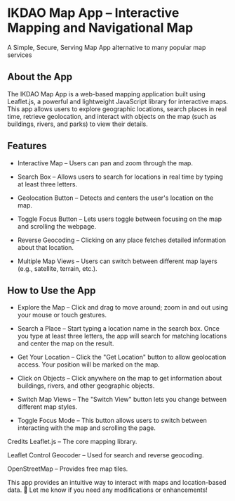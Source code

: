 # IKDAO Map App – Interactive Mapping and Navigational Map
A Simple, Secure, Serving Map App alternative to many popular map services

## About the App
The IKDAO Map App is a web-based mapping application built using Leaflet.js, a powerful and lightweight JavaScript library for interactive maps. This app allows users to explore geographic locations, search places in real time, retrieve geolocation, and interact with objects on the map (such as buildings, rivers, and parks) to view their details.

## Features
- Interactive Map – Users can pan and zoom through the map.

- Search Box – Allows users to search for locations in real time by typing at least three letters.

- Geolocation Button – Detects and centers the user's location on the map.

- Toggle Focus Button – Lets users toggle between focusing on the map and scrolling the webpage.

- Reverse Geocoding – Clicking on any place fetches detailed information about that location.

- Multiple Map Views – Users can switch between different map layers (e.g., satellite, terrain, etc.).

## How to Use the App
- Explore the Map – Click and drag to move around; zoom in and out using your mouse or touch gestures.

- Search a Place – Start typing a location name in the search box. Once you type at least three letters, the app will search for matching locations and center the map on the result.

- Get Your Location – Click the "Get Location" button to allow geolocation access. Your position will be marked on the map.

- Click on Objects – Click anywhere on the map to get information about buildings, rivers, and other geographic objects.

- Switch Map Views – The "Switch View" button lets you change between different map styles.

- Toggle Focus Mode – This button allows users to switch between interacting with the map and scrolling the page.

Credits
Leaflet.js – The core mapping library.

Leaflet Control Geocoder – Used for search and reverse geocoding.

OpenStreetMap – Provides free map tiles.

This app provides an intuitive way to interact with maps and location-based data. 🚀 Let me know if you need any modifications or enhancements!
